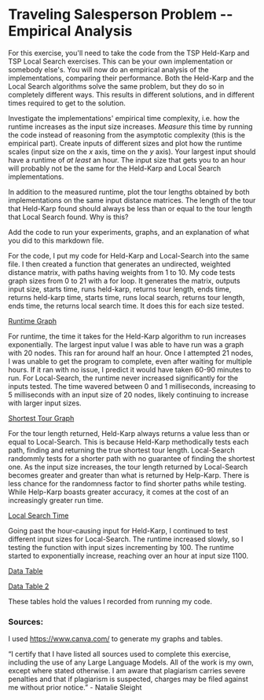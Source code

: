 # Traveling Salesperson Problem -- Empirical Analysis

For this exercise, you'll need to take the code from the TSP Held-Karp and TSP
Local Search exercises. This can be your own implementation or somebody else's.
You will now do an empirical analysis of the implementations, comparing their
performance. Both the Held-Karp and the Local Search algorithms solve the same
problem, but they do so in completely different ways. This results in different
solutions, and in different times required to get to the solution.

Investigate the implementations' empirical time complexity, i.e. how the runtime
increases as the input size increases. *Measure* this time by running the code
instead of reasoning from the asymptotic complexity (this is the empirical
part). Create inputs of different sizes and plot how the runtime scales (input
size on the $x$ axis, time on the $y$ axis). Your largest input should have a
runtime of *at least* an hour. The input size that gets you to an hour will
probably not be the same for the Held-Karp and Local Search implementations.

In addition to the measured runtime, plot the tour lengths obtained by both
implementations on the same input distance matrices. The length of the tour that
Held-Karp found should always be less than or equal to the tour length that
Local Search found. Why is this?

Add the code to run your experiments, graphs, and an explanation of what you did
to this markdown file.

For the code, I put my code for Held-Karp and Local-Search into the same file. I then created a function that generates an undirected, weighted distance matrix, with paths having weights from 1 to 10. My code tests graph sizes from 0 to 21 with a for loop. It generates the matrix, outputs input size, starts time, runs held-karp, returns tour length, ends time, returns held-karp time, starts time, runs local search, returns tour length, ends time, the returns local search time. It does this for each size tested. 

[Runtime Graph](RuntimeGraph.png)

For runtime, the time it takes for the Held-Karp algorithm to run increases exponentially. The largest input value I was able to have run was a graph with 20 nodes. This ran for around half an hour. Once I attempted 21 nodes, I was unable to get the program to complete, even after waiting for multiple hours. If it ran with no issue, I predict it would have taken 60-90 minutes to run. For Local-Search, the runtime never increased significantly for the inputs tested. The time wavered between 0 and 1 milliseconds, increasing to 5 milliseconds with an input size of 20 nodes, likely continuing to increase with larger input sizes. 

[Shortest Tour Graph](TourPathGraph.png)

For the tour length returned, Held-Karp always returns a value less than or equal to Local-Search. This is because Held-Karp methodically tests each path, finding and returning the true shortest tour length. Local-Search randommly tests for a shorter path with no guarantee of finding the shortest one. As the input size increases, the tour length returned by Local-Search becomes greater and greater than what is returned by Help-Karp. There is less chance for the randomness factor to find shorter paths while testing. While Help-Karp boasts greater accuracy, it comes at the cost of an increasingly greater run time. 

[Local Search Time](LocalSearchHour.png)

Going past the hour-causing input for Held-Karp, I continued to test different input sizes for Local-Search. The runtime increased slowly, so I testing the function with input sizes incrementing by 100. The runtime started to exponentially increase, reaching over an hour at input size 1100. 

[Data Table](GraphNumbers.png)

[Data Table 2](localsearchtime.png)

These tables hold the values I recorded from running my code.

### Sources:

I used https://www.canva.com/ to generate my graphs and tables. 

“I certify that I have listed all sources used to complete this exercise, including the use of any Large Language Models. All of the work is my own, except where stated otherwise. I am aware that plagiarism carries severe penalties and that if plagiarism is suspected, charges may be filed against me without prior notice.” - Natalie Sleight
